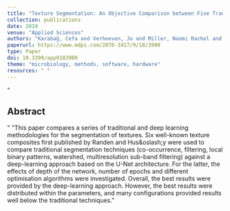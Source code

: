 ```yaml
--- 
title: "Texture Segmentation: An Objective Comparison between Five Traditional Algorithms and a Deep-Learning U-Net Architecture"
collection: publications
date: 2019
venue: "Applied Sciences"
authors: "Karabağ, Cefa and Verhoeven, Jo and Miller, Naomi Rachel and Reyes-Aldasoro, Constantino Carlos"
paperurl: https://www.mdpi.com/2076-3417/9/18/3900
type: Paper
doi: 10.3390/app9183900
theme: "microbiology, methods, software, hardware"
resources: " "
--- 
```

"<h2> Abstract </h2>" 
"This paper compares a series of traditional and deep learning methodologies for the segmentation of textures. Six well-known texture composites first published by Randen and Hus\&oslash;y were used to compare traditional segmentation techniques (co-occurrence, filtering, local binary patterns, watershed, multiresolution sub-band filtering) against a deep-learning approach based on the U-Net architecture. For the latter, the effects of depth of the network, number of epochs and different optimisation algorithms were investigated. Overall, the best results were provided by the deep-learning approach. However, the best results were distributed within the parameters, and many configurations provided results well below the traditional techniques." 
